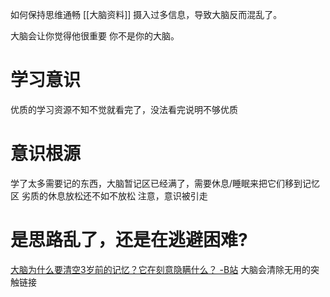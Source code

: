 如何保持思维通畅
[[大脑资料]]
摄入过多信息，导致大脑反而混乱了。

大脑会让你觉得他很重要
你不是你的大脑。
# 学习意识
优质的学习资源不知不觉就看完了，没法看完说明不够优质
# 意识根源
学了太多需要记的东西，大脑暂记区已经满了，需要休息/睡眠来把它们移到记忆区
	劣质的休息放松还不如不放松
注意，意识被引走
# 是思路乱了，还是在逃避困难?

[大脑为什么要清空3岁前的记忆？它在刻意隐瞒什么？ -B站](https://www.bilibili.com/video/BV1Fu411Q7oC/)
大脑会清除无用的突触链接